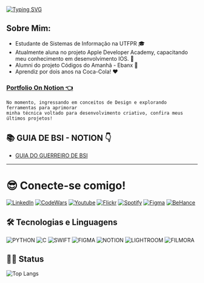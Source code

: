 
[![Typing SVG](https://readme-typing-svg.herokuapp.com/?font=Madimi+One&pause=1000&color=CCFF00&size=35&center=true&vCenter=true&width=1000&lines=OIEE,+PODE+ME+CHAMAR+DE+DANI++!!;BEM+VINDO(A)+AO+MEU+GITHUB++;tmj😎🤙)](https://git.io/typing-svg)

## Sobre Mim:
- Estudante de Sistemas de Informação na UTFPR 🎓
- Atualmente aluna no projeto Apple Developer Academy, capacitando meu conhecimento em desenvolvimento IOS. 🍎
- Alumni do projeto Códigos do Amanhã - Ebanx 💙
- Aprendiz por dois anos na Coca-Cola! ❤️

### [Portfolio On Notion 👈](https://sweltering-edam-9da.notion.site/Sobre-Mim-22cacd462f818051bfb8fac7af95a913?pvs=143)
```
No momento, ingressando em conceitos de Design e explorando ferramentas para aprimorar
minha técnica voltado para desenvolvimento criativo, confira meus últimos projetos!
```

## 📚 GUIA DE BSI - NOTION 👇

- [GUIA DO GUERREIRO DE BSI](https://lumbar-munchkin-40b.notion.site/U-T-F-P-R-3405c3feb5f043388e1faedc209b6cf0?pvs=4)

--------

# 😎 Conecte-se comigo!

[![LinkedIn](https://img.shields.io/badge/LinkedIn-f8f8f2?style=for-the-badge&logo=linkedin&logoColor=4F4F6F)](https://www.linkedin.com/in/thayssa-rom%C3%A3o-31a94424b/)
[![CodeWars](https://img.shields.io/badge/CodeWars-f8f8f2?style=for-the-badge&logo=CodeWars&logoColor=6B1223)](https://https://www.codewars.com/users/thayssaromao)
[![Youtube](https://img.shields.io/badge/youtube-f8f8f2?style=for-the-badge&logo=Youtube&logoColor=FF1493)](https://www.youtube.com/channel/UClQiSpJoE2PMe_pR0WITLzg)
[![Flickr](https://img.shields.io/badge/Flickr-f8f8f2?style=for-the-badge&logo=Flickr&logoColor=4F4F4F)](https://www.flickr.com/people/197358423@N08/)
[![Spotify](https://img.shields.io/badge/Spotify-f8f8f2?style=for-the-badge&logo=Spotify&logoColor=#D2691E)](https://open.spotify.com/user/6b4fpv4qed2uvb45wqz9wct31?si=940d561ebe274538)
[![Figma](https://img.shields.io/badge/Figma-f8f8f2?style=for-the-badge&logo=Figma&logoColor=#D2691E)](https://www.figma.com/@7d5effe6_cd58_4)
[![BeHance](https://img.shields.io/badge/behance-f8f8f2?style=for-the-badge&logo=behance&logoColor=#D2691E)](https://www.behance.net/thayssadaniele)


## 🛠 Tecnologias e Linguagens

![PYTHON](https://img.shields.io/badge/PYTHON-00008B?style=for-the-badge&logo=PYTHON&logoColor=white) 
![C](https://img.shields.io/badge/C-E34F26?style=for-the-badge&logo=C&logoColor=white)
![SWIFT](https://img.shields.io/badge/SWIFT-e64135?style=for-the-badge&logo=swift&logoColor=white)
![FIGMA](https://img.shields.io/badge/FIGMA-a225db?style=for-the-badge&logo=figma&logoColor=white)
![NOTION](https://img.shields.io/badge/NOTION-00000B?style=for-the-badge&logo=NOTION&logoColor=white)
![LIGHTROOM](https://img.shields.io/badge/adobe%20LIGHTROOM-191970?style=for-the-badge&logo=adobe%20lightroom&logoColor=white)
![FILMORA](https://img.shields.io/badge/WONDERSHARE%20FILMORA-00BFFF?style=for-the-badge&logo=WONDERSHARE%20FILMORA&logoColor=white)


## 👨‍💻 Status
![Top Langs](https://github-readme-stats.vercel.app/api/top-langs/?username=thayssaromao&theme=tokyonight&layout=compact&custom_title=Tecnologies&langs_count=9)
